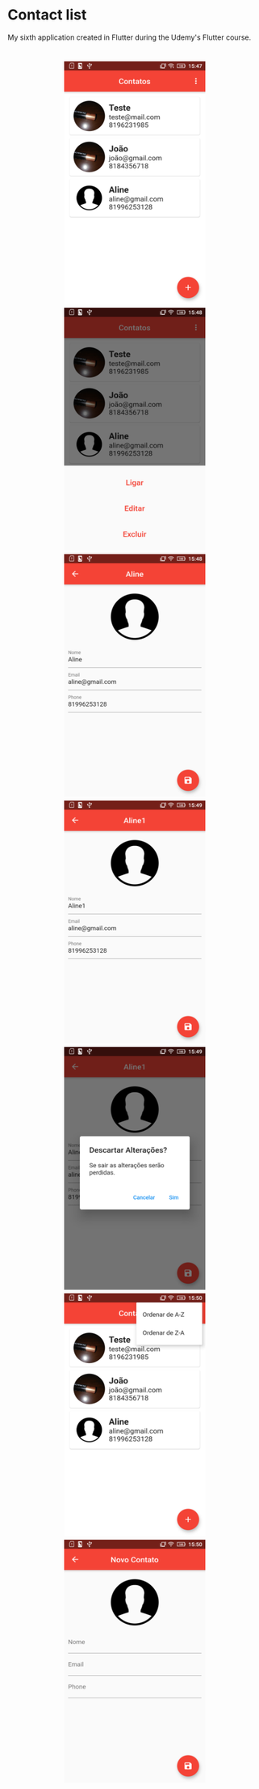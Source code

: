 # Contact list

My sixth application created in Flutter during the Udemy's Flutter course.

<h1 align="center">
    <img src="/screenshots/Flutter1.png" height="480" width="280">
    <img src="/screenshots/Flutter2.png" height="480" width="280">
    <img src="/screenshots/Flutter3.png" height="480" width="280">
    <img src="/screenshots/Flutter4.png" height="480" width="280">
    <img src="/screenshots/Flutter5.png" height="480" width="280">
    <img src="/screenshots/Flutter6.png" height="480" width="280">
    <img src="/screenshots/Flutter7.png" height="480" width="280">
</h1>
